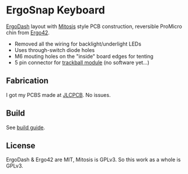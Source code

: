 # ErgoSnap Keyboard

[ErgoDash][1] layout with [Mitosis][2] style PCB construction, reversible ProMicro
chin from [Ergo42][3].

 - Removed all the wiring for backlight/underlight LEDs
 - Uses through-switch diode holes
 - M6 mouting holes on the "inside" board edges for tenting
 - 5 pin connector for [trackball module][4] (no software yet...)

[1]: https://github.com/omkbd/ErgoDash
[2]: https://github.com/reversebias/mitosis-hardware
[3]: https://github.com/Biacco42/Ergo42
[4]: https://shop.pimoroni.com/products/trackball-breakout

## Fabrication

I got my PCBS made at [JLCPCB][5]. No issues.

[5]: https://jlcpcb.com/

## Build

See [build guide](build_guide/).

## License

ErgoDash & Ergo42 are MIT, Mitosis is GPLv3. So this work as a whole is GPLv3.
